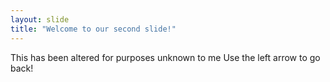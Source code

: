 ```yaml
---
layout: slide
title: "Welcome to our second slide!"
---
```

This has been altered for purposes unknown to me
Use the left arrow to go back!
